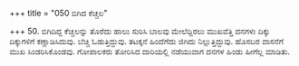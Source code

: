 +++
title = "050 ಬಿಗಿದ ಕೆಚ್ಚಲ"

+++
50. ಬಿಗಿದಿದ್ದ ಕೆಚ್ಚಲನ್ನು ತೊರೆದು ಹಾಲು ಸುರಿಸಿ ಬಾಲವು ಮೇಲೆದ್ದಿರಲು ಮುಖವೆತ್ತಿ ದನಗಳು ದಿಕ್ಕು ದಿಕ್ಕುಗಳಿಗೆ ಕಣ್ಣಾಡಿಸಿದುವು. ಬೆಚ್ಚಿ ಓಡುತ್ತಿದ್ದುವು. ತಟಕ್ಕನೆ ಹಿಂದೆಗೆದು ಜಿಗಿದು ನಿಲ್ಲುತ್ತಿದ್ದುವು. ಹೊಸಬರ ವಾಸನೆಗೆ ಮುಖ ಸಿಂಡರಿಸಿಕೊಂಡವು. ಗೋಪಾಲಕರು ತೋರಿಸಿದ ದಾರಿಯಲ್ಲಿ ನಡೆಯುವಾಗ ದನಗಳ ಹಿಂಡು ಹೀಗೆಲ್ಲ ಮಾಡಿತು.
